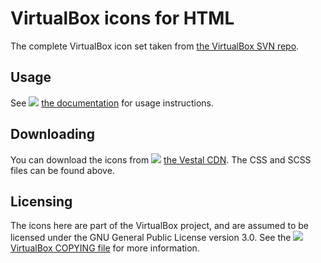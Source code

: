 # VirtualBox icons for HTML
The complete VirtualBox icon set taken from [the VirtualBox SVN repo](https://www.virtualbox.org/browser/vbox/trunk/src/VBox/Frontends/VirtualBox/images?rev=80000).
## Usage
See ![](https://cdn.jsdelivr.net/gh/Sid220/cdn@main/vi/file-manager-properties.png) [the documentation](https://vi.plios.tech/#usage) for usage instructions.
## Downloading
You can download the icons from ![](https://cdn.jsdelivr.net/gh/Sid220/cdn@main/vi/download-manager.png) [the Vestal CDN](https://github.com/Sid220/cdn/tree/main/vi). The CSS and SCSS files can be found above.
## Licensing
The icons here are part of the VirtualBox project, and are assumed to be licensed under the GNU General Public License version 3.0. See the ![](https://cdn.jsdelivr.net/gh/Sid220/cdn@main/vi/file-manager-copy.png) [VirtualBox COPYING file](https://www.virtualbox.org/browser/vbox/trunk/COPYING) for more information.
